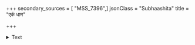 +++
secondary_sources = [ "MSS_7396",]
jsonClass = "Subhaashita"
title = "एकं धाम"

+++

<details><summary>Text</summary>

एकं धाम शमीषु लीनमपरं सूर्योपलज्योतिषां व्याजादद्रिषु गूढमन्यदुदधौ संगुप्तमौर्वायते।  
त्वत्तेजस्तपनांशुमांसलसमुत्तापेन दुर्गं भयाद् वार्क्षं पार्वतमौदकं यदि ययुस्तेजांसि किं पार्थिवाः॥
</details>
